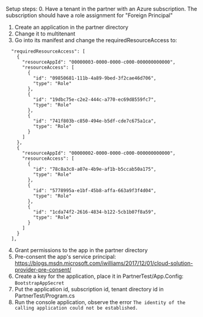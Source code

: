 Setup steps:
0. Have a tenant in the partner with an Azure subscription. The subscription should have a role assignment for "Foreign Principal"
1. Create an application in the partner directory
2. Change it to multitenant
3. Go into its manifest and change the requiredResourceAccess to:
```
  "requiredResourceAccess": [
    {
      "resourceAppId": "00000003-0000-0000-c000-000000000000",
      "resourceAccess": [
        {
          "id": "09850681-111b-4a89-9bed-3f2cae46d706",
          "type": "Role"
        },
        {
          "id": "19dbc75e-c2e2-444c-a770-ec69d8559fc7",
          "type": "Role"
        },
        {
          "id": "741f803b-c850-494e-b5df-cde7c675a1ca",
          "type": "Role"
        }
      ]
    },
    {
      "resourceAppId": "00000002-0000-0000-c000-000000000000",
      "resourceAccess": [
        {
          "id": "78c8a3c8-a07e-4b9e-af1b-b5ccab50a175",
          "type": "Role"
        },
        {
          "id": "5778995a-e1bf-45b8-affa-663a9f3f4d04",
          "type": "Role"
        },
        {
          "id": "1cda74f2-2616-4834-b122-5cb1b07f8a59",
          "type": "Role"
        }
      ]
    }
  ],
```
4. Grant permissions to the app in the partner directory
5. Pre-consent the app's service principal: https://blogs.msdn.microsoft.com/iwilliams/2017/12/01/cloud-solution-provider-pre-consent/
6. Create a key for the application, place it in PartnerTest/App.Config: `BootstrapAppSecret`
7. Put the application id, subscription id, tenant directory id in PartnerTest/Program.cs
8. Run the console application, observe the error `The identity of the calling application could not be established.`